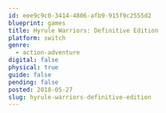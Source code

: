 ```yaml
---
id: eee9c9c0-3414-4806-afb9-915f9c2555d2
blueprint: games
title: Hyrule Warriors: Definitive Edition
platform: switch
genre:
  - action-adventure
digital: false
physical: true
guide: false
pending: false
posted: 2018-05-27
slug: hyrule-warriors-definitive-edition
---
```


